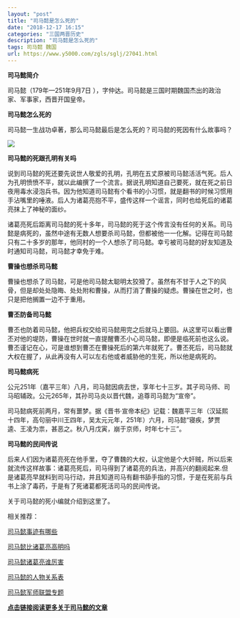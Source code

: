 ```yaml
---
layout: "post"
title: "司马懿是怎么死的"
date: "2018-12-17 16:15"
categories: "三国两晋历史"
description: "司马懿是怎么死的"
tags: 司马懿 魏国
url: https://www.y5000.com/zgls/sglj/27041.html
---
```






**司马懿简介**

司马懿（179年—251年9月7日 ），字仲达。司马懿是三国时期魏国杰出的政治家、军事家，西晋开国皇帝。

 **司马懿怎么死的**

司马懿一生战功卓著，那么司马懿最后是怎么死的？司马懿的死因有什么故事吗？

![](https://img.y5000.com/uploads/allimg/171227/8-1G22G44034R1.jpg)

 **司马懿的死跟孔明有关吗**

说到司马懿的死还要先说世人敬爱的孔明，孔明在五丈原被司马懿活活气死。后人为孔明愤愤不平，就以此编撰了一个流言。据说孔明知道自己要死，就在死之前日夜用毒水浸泡兵书。因为他知道司马懿有个看书的小习惯，就是翻书的时候习惯用手沾嘴里的唾液。后人为诸葛亮抱不平，盛传这样一个谣言，同时也给死后的诸葛亮抹上了神秘的面纱。

诸葛亮死后距离司马懿的死十多年，司马懿的死于这个传言没有任何的关系。司马懿是病死的，虽然中途有无数人想要杀司马懿，但都被他一一化解。记得在司马懿只有二十多岁的那年，他同村的一个人想杀了司马懿。幸亏被司马懿的好友知道及时通知司马懿，司马懿才幸免于难。

 **曹操也想杀司马懿**

曹操也想杀了司马懿，可是他司马懿太聪明太狡猾了。虽然有不甘于人之下的风骨，但是却处处隐晦、处处附和曹操，从而打消了曹操的疑虑。曹操在世之时，也只是把他搁置一边不于重用。

 **曹丕防备司马懿**

曹丕也防着司马懿，他把兵权交给司马懿用完之后就马上要回。从这里可以看出曹丕对他的堤防，曹操在世时就一直提醒曹丕小心司马懿，即便是临死前也这么说。曹丕谨记在心，可是谁想到曹丕在曹操死后的第六年就死了。曹丕死后，司马懿就大权在握了，从此再没有人可以左右他或者威胁他的生死，所以他是病死的。

 **司马懿病死**

公元251年（嘉平三年）八月，司马懿因病去世，享年七十三岁。其子司马师、司马昭辅政。公元265年，其孙司马炎以晋代魏，追尊司马懿为“宣帝”。

司马懿病死前两月，常有噩梦。据《晋书·宣帝本纪》记载：魏嘉平三年（汉延熙十四年，高句丽中川王四年，吴太元元年，251年）六月，司马懿“寝疾，梦贾逵、王凌为祟，甚恶之。秋八月戊寅，崩于京师，时年七十三”。

 **司马懿的民间传说**

后来人们因为诸葛亮死在他手里，夺了曹魏的大权，认定他是个大奸贼，所以后来就流传这样故事：诸葛亮死后，司马得到了诸葛亮的兵法，并高兴的翻阅起来.但是诸葛亮早就料到司马行动，并且知道司马有翻书舔手指的习惯，于是在死前与兵书上涂了毒药，于是有了死诸葛都死活司马的民间传说。

关于司马懿的死小编就介绍到这里了。

相关推荐：

[司马懿事迹有哪些](https://www.y5000.com/zgls/mrzj/23201.html)

[司马懿比诸葛亮高明吗](https://www.y5000.com/zgls/sglj/10604.html)

[司马懿诸葛亮谁厉害](https://www.y5000.com/zgls/sglj/23244.html)

[司马懿的人物关系表](https://www.y5000.com/zgls/mrzj/23200.html)

[司马懿军师联盟专题](https://www.y5000.com/tags/junshilianmeng1/)

 **[点击链接阅读更多关于司马懿的文章](https://www.y5000.com/tags/simayi/)**
